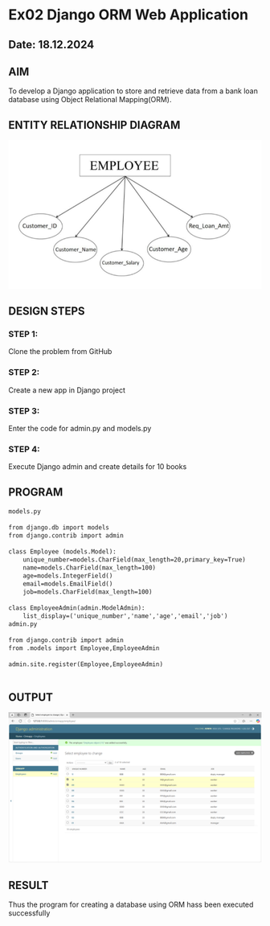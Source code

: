 # Ex02 Django ORM Web Application
## Date: 18.12.2024

## AIM
To develop a Django application to store and retrieve data from a bank loan database using Object Relational Mapping(ORM).

## ENTITY RELATIONSHIP DIAGRAM
![alt text](<WhatsApp Image 2024-12-18 at 13.53.44_dcad824c.jpg>)


## DESIGN STEPS

### STEP 1:
Clone the problem from GitHub

### STEP 2:
Create a new app in Django project

### STEP 3:
Enter the code for admin.py and models.py

### STEP 4:
Execute Django admin and create details for 10 books

## PROGRAM
```
models.py

from django.db import models
from django.contrib import admin

class Employee (models.Model):
    unique_number=models.CharField(max_length=20,primary_key=True)
    name=models.CharField(max_length=100)
    age=models.IntegerField()
    email=models.EmailField()
    job=models.CharField(max_length=100)

class EmployeeAdmin(admin.ModelAdmin):
    list_display=('unique_number','name','age','email','job')
admin.py

from django.contrib import admin
from .models import Employee,EmployeeAdmin

admin.site.register(Employee,EmployeeAdmin)


```


## OUTPUT

![alt text](<Screenshot 2024-12-18 133957.png>)

## RESULT
Thus the program for creating a database using ORM hass been executed successfully
